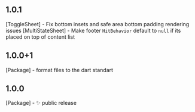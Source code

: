 ## 1.0.1
[ToggleSheet] - Fix bottom insets and safe area bottom padding rendering issues
[MultiStateSheet] - Make footer `HitBehavior` default to `null` if its placed on top of content list

## 1.0.0+1
[Package] - format files to the dart standart

## 1.0.0
[Package] - :sparkles: public release
